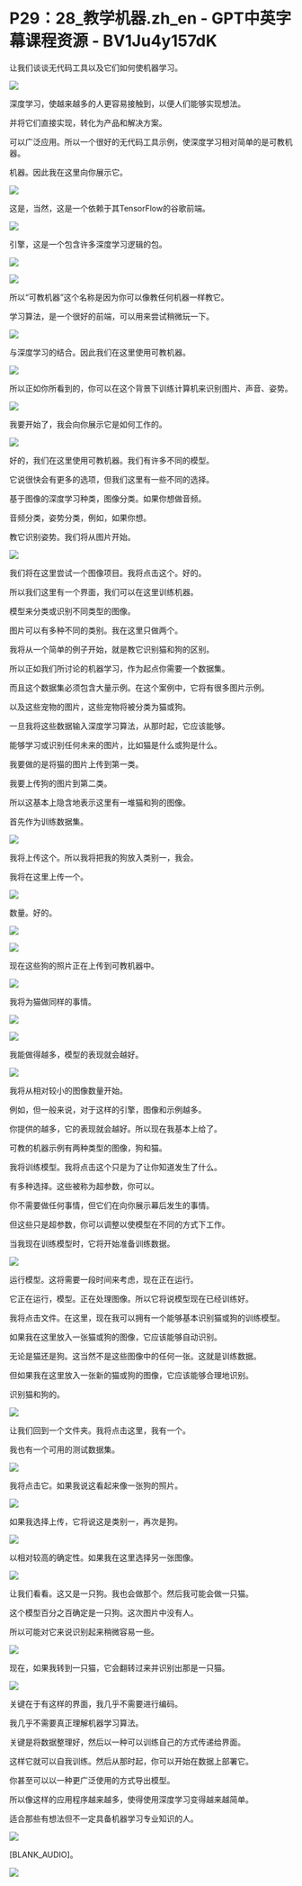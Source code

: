 # P29：28_教学机器.zh_en - GPT中英字幕课程资源 - BV1Ju4y157dK

让我们谈谈无代码工具以及它们如何使机器学习。

![](img/4a4100f9fc9a59158943606b4b2626f4_1.png)

深度学习，使越来越多的人更容易接触到，以便人们能够实现想法。

并将它们直接实现，转化为产品和解决方案。

可以广泛应用。所以一个很好的无代码工具示例，使深度学习相对简单的是可教机器。

机器。因此我在这里向你展示它。

![](img/4a4100f9fc9a59158943606b4b2626f4_3.png)

这是，当然，这是一个依赖于其TensorFlow的谷歌前端。

![](img/4a4100f9fc9a59158943606b4b2626f4_5.png)

引擎，这是一个包含许多深度学习逻辑的包。

![](img/4a4100f9fc9a59158943606b4b2626f4_7.png)

![](img/4a4100f9fc9a59158943606b4b2626f4_8.png)

所以“可教机器”这个名称是因为你可以像教任何机器一样教它。

学习算法，是一个很好的前端，可以用来尝试稍微玩一下。

![](img/4a4100f9fc9a59158943606b4b2626f4_10.png)

与深度学习的结合。因此我们在这里使用可教机器。

![](img/4a4100f9fc9a59158943606b4b2626f4_12.png)

所以正如你所看到的，你可以在这个背景下训练计算机来识别图片、声音、姿势。

![](img/4a4100f9fc9a59158943606b4b2626f4_14.png)

我要开始了，我会向你展示它是如何工作的。

![](img/4a4100f9fc9a59158943606b4b2626f4_16.png)

好的，我们在这里使用可教机器。我们有许多不同的模型。

它说很快会有更多的选项，但我们这里有一些不同的选择。

基于图像的深度学习种类，图像分类。如果你想做音频。

音频分类，姿势分类，例如，如果你想。

教它识别姿势。我们将从图片开始。

![](img/4a4100f9fc9a59158943606b4b2626f4_18.png)

我们将在这里尝试一个图像项目。我将点击这个。好的。

所以我们这里有一个界面，我们可以在这里训练机器。

模型来分类或识别不同类型的图像。

图片可以有多种不同的类别。我在这里只做两个。

我将从一个简单的例子开始，就是教它识别猫和狗的区别。

所以正如我们所讨论的机器学习，作为起点你需要一个数据集。

而且这个数据集必须包含大量示例。在这个案例中，它将有很多图片示例。

以及这些宠物的图片，这些宠物将被分类为猫或狗。

一旦我将这些数据输入深度学习算法，从那时起，它应该能够。

能够学习或识别任何未来的图片，比如猫是什么或狗是什么。

我要做的是将猫的图片上传到第一类。

我要上传狗的图片到第二类。

所以这基本上隐含地表示这里有一堆猫和狗的图像。

首先作为训练数据集。

![](img/4a4100f9fc9a59158943606b4b2626f4_20.png)

我将上传这个。所以我将把我的狗放入类别一，我会。

我将在这里上传一个。

![](img/4a4100f9fc9a59158943606b4b2626f4_22.png)

数量。好的。

![](img/4a4100f9fc9a59158943606b4b2626f4_24.png)

![](img/4a4100f9fc9a59158943606b4b2626f4_25.png)

现在这些狗的照片正在上传到可教机器中。

![](img/4a4100f9fc9a59158943606b4b2626f4_27.png)

我将为猫做同样的事情。

![](img/4a4100f9fc9a59158943606b4b2626f4_29.png)

![](img/4a4100f9fc9a59158943606b4b2626f4_30.png)

我能做得越多，模型的表现就会越好。

![](img/4a4100f9fc9a59158943606b4b2626f4_32.png)

我将从相对较小的图像数量开始。

例如，但一般来说，对于这样的引擎，图像和示例越多。

你提供的越多，它的表现就会越好。所以现在我基本上给了。

可教的机器示例有两种类型的图像，狗和猫。

我将训练模型。我将点击这个只是为了让你知道发生了什么。

有多种选择。这些被称为超参数，你可以。

你不需要做任何事情，但它们在向你展示幕后发生的事情。

但这些只是超参数，你可以调整以使模型在不同的方式下工作。

当我现在训练模型时，它将开始准备训练数据。

![](img/4a4100f9fc9a59158943606b4b2626f4_34.png)

运行模型。这将需要一段时间来考虑，现在正在运行。

它正在运行，模型。正在处理图像。所以它将说模型现在已经训练好。

我将点击文件。在这里，现在我可以拥有一个能够基本识别猫或狗的训练模型。

如果我在这里放入一张猫或狗的图像，它应该能够自动识别。

无论是猫还是狗。这当然不是这些图像中的任何一张。这就是训练数据。

但如果我在这里放入一张新的猫或狗的图像，它应该能够合理地识别。

识别猫和狗的。

![](img/4a4100f9fc9a59158943606b4b2626f4_36.png)

让我们回到一个文件夹。我将点击这里，我有一个。

我也有一个可用的测试数据集。

![](img/4a4100f9fc9a59158943606b4b2626f4_38.png)

我将点击它。如果我说这看起来像一张狗的照片。

![](img/4a4100f9fc9a59158943606b4b2626f4_40.png)

如果我选择上传，它将说这是类别一，再次是狗。

![](img/4a4100f9fc9a59158943606b4b2626f4_42.png)

以相对较高的确定性。如果我在这里选择另一张图像。

![](img/4a4100f9fc9a59158943606b4b2626f4_44.png)

让我们看看。这又是一只狗。我也会做那个。然后我可能会做一只猫。

这个模型百分之百确定是一只狗。这次图片中没有人。

所以可能对它来说识别起来稍微容易一些。

![](img/4a4100f9fc9a59158943606b4b2626f4_46.png)

现在，如果我转到一只猫，它会翻转过来并识别出那是一只猫。

![](img/4a4100f9fc9a59158943606b4b2626f4_48.png)

关键在于有这样的界面，我几乎不需要进行编码。

我几乎不需要真正理解机器学习算法。

关键是将数据整理好，然后以一种可以训练自己的方式传递给界面。

这样它就可以自我训练。然后从那时起，你可以开始在数据上部署它。

你甚至可以以一种更广泛使用的方式导出模型。

所以像这样的应用程序越来越多，使得使用深度学习变得越来越简单。

适合那些有想法但不一定具备机器学习专业知识的人。

![](img/4a4100f9fc9a59158943606b4b2626f4_50.png)

[BLANK_AUDIO]。

![](img/4a4100f9fc9a59158943606b4b2626f4_52.png)
